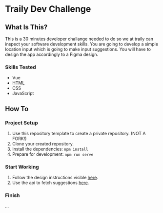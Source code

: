 # Traily Dev Challenge

## What Is This?
This is a 30 minutes developer challange needed to do so we at traily can inspect your software development skills. You are going to develop a simple location input which is going to make input suggestions. You will have to design the app accordingly to a Figma design.

### Skills Tested
- Vue
- HTML
- CSS
- JavaScript

## How To
### Project Setup
1. Use this repository template to create a private repository. (NOT A FORK!)
2. Clone your created repository.
2. Install the dependencies: `npm install`
4. Prepare for development: `npm run serve`

### Start Working
1. Follow the design instructions visible [here](https://www.figma.com/file/gZKinnendF1Js5w0lAEFI6?node-id=1%3A2980&viewport=-1027%2C269%2C0.6635387539863586).
2. Use the api to fetch suggestions [here](https://transport.opendata.ch/).

### Finish
...
